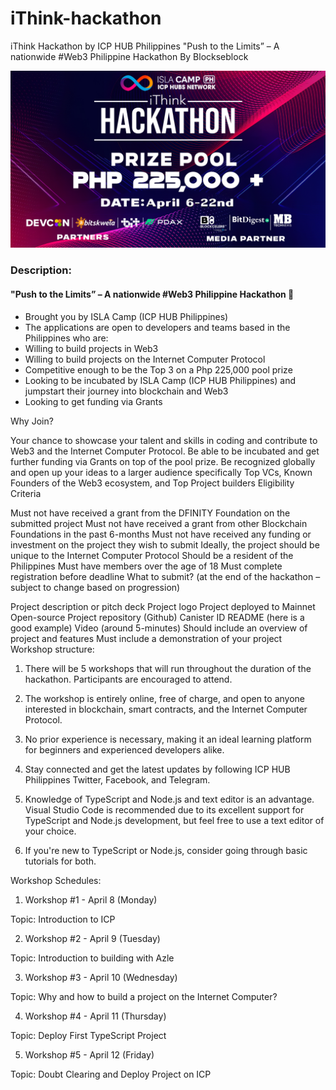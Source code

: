# iThink-hackathon
iThink Hackathon by ICP HUB Philippines "Push to the Limits” – A nationwide #Web3 Philippine Hackathon By Blockseblock

<img src="images/Hackaton.jpg">

### Description: 
#### "Push to the Limits” – A nationwide #Web3 Philippine Hackathon 🚀

* Brought you by ISLA Camp (ICP HUB Philippines)
* The applications are open to developers and teams based in the Philippines who are:
* Willing to build projects in Web3
* Willing to build projects on the Internet Computer Protocol
* Competitive enough to be the Top 3 on a Php 225,000 pool prize
* Looking to be incubated by ISLA Camp (ICP HUB Philippines) and jumpstart their journey into blockchain and Web3
* Looking to get funding via Grants 

Why Join?

Your chance to showcase your talent and skills in coding and contribute to Web3 and the Internet Computer Protocol.
Be able to be incubated and get further funding via Grants on top of the pool prize.
Be recognized globally and open up your ideas to a larger audience specifically Top VCs, Known Founders of the Web3 ecosystem, and Top Project builders
Eligibility Criteria

Must not have received a grant from the DFINITY Foundation on the submitted project
Must not have received a grant from other Blockchain Foundations in the past 6-months
Must not have received any funding or investment on the project they wish to submit
Ideally, the project should be unique to the Internet Computer Protocol
Should be a resident of the Philippines
Must have members over the age of 18
Must complete registration before deadline
What to submit? (at the end of the hackathon – subject to change based on progression)

Project description or pitch deck
Project logo
Project deployed to Mainnet 
Open-source Project repository (Github)
Canister ID
README (here is a good example)
Video (around 5-minutes)
Should include an overview of project and features
Must include a demonstration of your project
Workshop structure: 

1. There will be 5 workshops that will run throughout the duration of the hackathon. Participants are encouraged to attend. 

2. The workshop is entirely online, free of charge, and open to anyone interested in blockchain, smart contracts, and the Internet Computer Protocol.

3. No prior experience is necessary, making it an ideal learning platform for beginners and experienced developers alike.

4. Stay connected and get the latest updates by following ICP HUB Philippines Twitter, Facebook, and Telegram. 

5. Knowledge of TypeScript and Node.js and text editor is an advantage. Visual Studio Code is recommended due to its excellent support for TypeScript and Node.js development, but feel free to use a text editor of your choice.

6. If you're new to TypeScript or Node.js, consider going through basic tutorials for both.



Workshop Schedules: 

1. Workshop #1 - April 8 (Monday)

Topic: Introduction to ICP

2. Workshop #2 - April 9 (Tuesday)

Topic: Introduction to building with Azle

3. Workshop #3 - April 10 (Wednesday)

Topic: Why and how to build a project on the Internet Computer?

4. Workshop #4 - April 11 (Thursday)

Topic: Deploy First TypeScript Project

5. Workshop #5 - April 12 (Friday)

Topic: Doubt Clearing and Deploy Project on ICP


